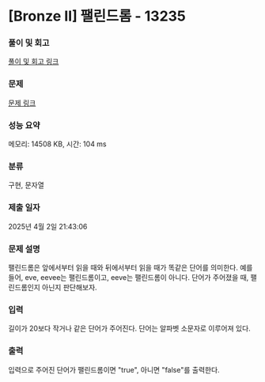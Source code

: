 # [Bronze II] 팰린드롬 - 13235 
### 풀이 및 회고
[풀이 및 회고 링크](https://roovies.tistory.com/entry/%EB%B8%8C2-%EB%AC%B8%EC%9E%90%EC%97%B4-13235-%ED%8C%B0%EB%A6%B0%EB%93%9C%EB%A1%AC)

### 문제
[문제 링크](https://www.acmicpc.net/problem/13235) 

### 성능 요약

메모리: 14508 KB, 시간: 104 ms

### 분류

구현, 문자열

### 제출 일자

2025년 4월 2일 21:43:06

### 문제 설명

<p>팰린드롬은 앞에서부터 읽을 때와 뒤에서부터 읽을 때가 똑같은 단어를 의미한다. 예를 들어, eve, eevee는 팰린드롬이고, eeve는 팰린드롬이 아니다. 단어가 주어졌을 때, 팰린드롬인지 아닌지 판단해보자.</p>

### 입력 

 <p>길이가 20보다 작거나 같은 단어가 주어진다. 단어는 알파벳 소문자로 이루어져 있다.</p>

### 출력 

 <p>입력으로 주어진 단어가 팰린드롬이면 "true", 아니면 "false"를 출력한다.</p>

